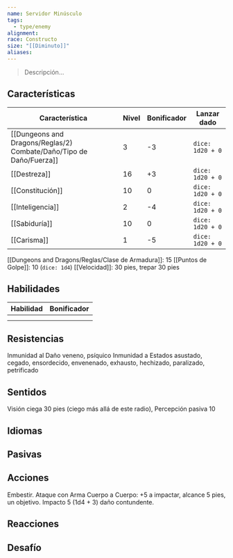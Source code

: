 ```yaml
---
name: Servidor Minúsculo
tags:
  - type/enemy
alignment: 
race: Constructo
size: "[[Diminuto]]"
aliases:
---
```

> Descripción...
## Características
| Característica   | Nivel | Bonificador | Lanzar dado |
| ---------------- | ----- | ----------- | ----------- |
| [[Dungeons and Dragons/Reglas/2) Combate/Daño/Tipo de Daño/Fuerza]]       | 3     | -3           | `dice: 1d20 + 0` |
| [[Destreza]]     | 16     | +3           | `dice: 1d20 + 0`            |
| [[Constitución]] | 10     | 0           | `dice: 1d20 + 0`            |
| [[Inteligencia]] | 2     | -4           | `dice: 1d20 + 0`            |
| [[Sabiduría]]    | 10     | 0           | `dice: 1d20 + 0`            |
| [[Carisma]]      | 1     | -5           | `dice: 1d20 + 0`            |

[[Dungeons and Dragons/Reglas/Clase de Armadura]]: 15
[[Puntos de Golpe]]: 10 (`dice: 1d4`)
[[Velocidad]]: 30 pies, trepar 30 pies
## Habilidades
| Habilidad | Bonificador |
| --------- | ----------- |
|           |             |
|           |             |
## Resistencias

Inmunidad al Daño veneno, psíquico
Inmunidad a Estados asustado, cegado, ensordecido, envenenado, exhausto, hechizado, paralizado, petrificado
## Sentidos

Visión ciega 30 pies (ciego más allá de este radio), Percepción pasiva 10
## Idiomas

## Pasivas

## Acciones

Embestir. Ataque con Arma Cuerpo a Cuerpo: +5 a impactar, alcance 5 pies, un objetivo.
Impacto 5 (1d4 + 3) daño contundente.
## Reacciones

## Desafío
